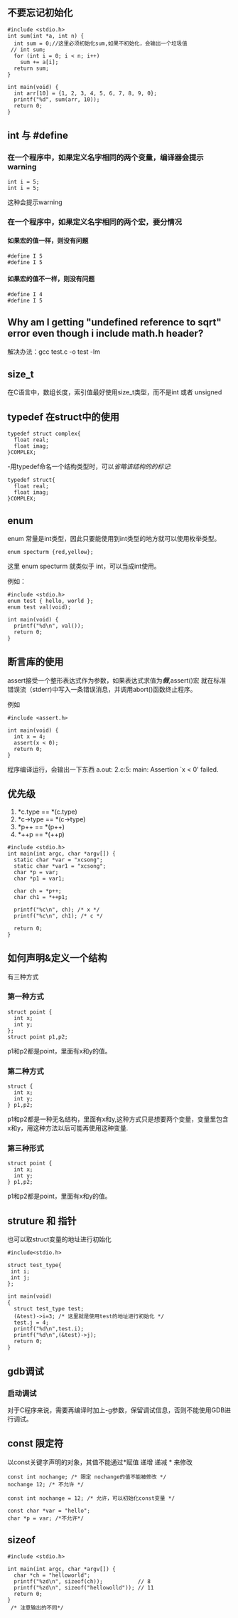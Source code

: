 ## 不要忘记初始化
```	
#include <stdio.h>
int sum(int *a, int n) {
  int sum = 0;//这里必须初始化sum,如果不初始化，会输出一个垃圾值
 // int sum; 
  for (int i = 0; i < n; i++)
    sum += a[i];
  return sum;
}

int main(void) {
  int arr[10] = {1, 2, 3, 4, 5, 6, 7, 8, 9, 0};
  printf("%d", sum(arr, 10));
  return 0;
}
```
## int 与 #define
### 在一个程序中，如果定义名字相同的两个变量，编译器会提示warning
```
int i = 5;
int i = 5;
```
这种会提示warning

### 在一个程序中，如果定义名字相同的两个宏，要分情况
#### 如果宏的值一样，则没有问题
```
#define I 5
#define I 5  
```
#### 如果宏的值不一样，则没有问题
```
#define I 4
#define I 5  
```

## Why am I getting "undefined reference to sqrt" error even though i include math.h header?
解决办法：gcc test.c -o test -lm

## size_t 
在C语言中，数组长度，索引值最好使用size_t类型，而不是int 或者 unsigned 

## typedef 在struct中的使用
```
typedef struct complex{
  float real;
  float imag;
}COMPLEX;
```
-用typedef命名一个结构类型时，可以*省略该结构的的标记*:
```
typedef struct{
  float real;
  float imag;
}COMPLEX;
```
## enum 
enum 常量是int类型，因此只要能使用到int类型的地方就可以使用枚举类型。
```
enum specturm {red,yellow};
```
这里 enum specturm 就类似于 int，可以当成int使用。

例如：
```
#include <stdio.h>
enum test { hello, world };
enum test val(void);

int main(void) {
  printf("%d\n", val());
  return 0;
}
```
## 断言库的使用
assert接受一个整形表达式作为参数，如果表达式求值为***假***,assert()宏
就在标准错误流（stderr)中写入一条错误消息，并调用abort()函数终止程序。

例如
```
#include <assert.h>

int main(void) {
  int x = 4;
  assert(x < 0);
  return 0;
}
```
程序编译运行，会输出一下东西
a.out: 2.c:5: main: Assertion `x < 0' failed.

## 优先级
1. *c.type == *(c.type)
2. *c->type == *(c->type)
3. *p++ == *(p++) 
4. *++p == *(++p) 

```
#include <stdio.h>
int main(int argc, char *argv[]) {
  static char *var = "xcsong";
  static char *var1 = "xcsong";
  char *p = var;
  char *p1 = var1;

  char ch = *p++;
  char ch1 = *++p1;

  printf("%c\n", ch); /* x */
  printf("%c\n", ch1); /* c */

  return 0;
}
```
## 如何声明&定义一个结构
有三种方式
### 第一种方式

```
struct point {
  int x;
  int y;
};
struct point p1,p2;
```
p1和p2都是point，里面有x和y的值。

### 第二种方式
```
struct {
  int x;
  int y;
} p1,p2;
```
p1和p2都是一种无名结构，里面有x和y,这种方式只是想要两个变量，变量里包含x和y，用这种方法以后可能再使用这种变量.

### 第三种形式
```
struct point {
  int x;
  int y;
} p1,p2;
```
p1和p2都是point，里面有x和y的值。

## struture 和 指针
也可以取struct变量的地址进行初始化
```
#include<stdio.h>

struct test_type{
 int i;
 int j;
};

int main(void)
{
  struct test_type test;
  (&test)->i=3; /* 这里就是使用test的地址进行初始化 */
  test.j = 4;
  printf("%d\n",test.i);
  printf("%d\n",(&test)->j);
  return 0;
}

```
## gdb调试
### 启动调试
对于C程序来说，需要再编译时加上-g参数，保留调试信息，否则不能使用GDB进行调试。

## const 限定符
以const关键字声明的对象，其值不能通过*赋值 递增 递减 * 来修改
```
const int nochange; /* 限定 nochange的值不能被修改 */
nochange 12; /* 不允许 */

const int nochange = 12; /* 允许，可以初始化const变量 */

const char *var = "hello";
char *p = var; /*不允许*/
```

## sizeof
```
#include <stdio.h>

int main(int argc, char *argv[]) {
  char *ch = "helloworld";
  printf("%zd\n", sizeof(ch));           // 8
  printf("%zd\n", sizeof("hellowolld")); // 11
  return 0;
}
 /* 注意输出的不同*/ 
```



